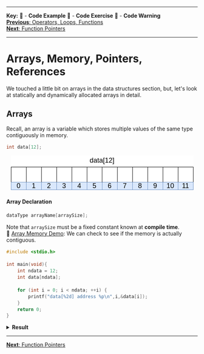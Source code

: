 
---
**Key:** 
:large_orange_diamond: - **Code Example** 
:large_blue_diamond: - **Code Exercise** 
:red_circle: - **Code Warning**  
[**Previous**: Operators, Loops, Functions](https://github.com/ackirby88/CS107/blob/master/C-Basics/C-4-OpsLoopsFunctions.md)  
[**Next**: Function Pointers](https://github.com/ackirby88/CS107/blob/master/C-Basics/C-6-FunctionPointers.md)

---
# Arrays, Memory, Pointers, References
We touched a little bit on arrays in the data structures section, but, let's look at statically and dynamically allocated arrays in detail.  

## Arrays
Recall, an array is a variable which stores multiple values of the same type contiguously in memory.
```C
int data[12];
```
<p align="center">
  <img src="array.png">
</p>

#### Array Declaration
```C
dataType arrayName[arraySize];
```
Note that `arraySize` must be a fixed constant known at **compile time**.  
:large_orange_diamond: [Array Memory Demo](https://bit.ly/2CFIYEY): We can check to see if the memory is actually contiguous.
```C
#include <stdio.h>

int main(void){
    int ndata = 12;
    int data[ndata];

    for (int i = 0; i < ndata; ++i) {
        printf("data[%2d] address %p\n",i,&data[i]);
    }
    return 0;
}
```
<details><summary><b>Result</b></summary>
<p>
  
```
data[ 0] address 0x7ffc29e1fbe0
data[ 1] address 0x7ffc29e1fbe4
data[ 2] address 0x7ffc29e1fbe8
data[ 3] address 0x7ffc29e1fbec
data[ 4] address 0x7ffc29e1fbf0
data[ 5] address 0x7ffc29e1fbf4
data[ 6] address 0x7ffc29e1fbf8
data[ 7] address 0x7ffc29e1fbfc
data[ 8] address 0x7ffc29e1fc00
data[ 9] address 0x7ffc29e1fc04
data[10] address 0x7ffc29e1fc08
data[11] address 0x7ffc29e1fc0c
```  
</p>
</details>



---
[**Next**: Function Pointers](https://github.com/ackirby88/CS107/blob/master/C-Basics/C-6-FunctionPointers.md)
